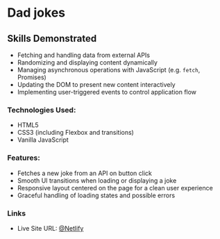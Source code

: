 # Dad jokes

## Skills Demonstrated
- Fetching and handling data from external APIs
- Randomizing and displaying content dynamically
- Managing asynchronous operations with JavaScript (e.g. `fetch`, Promises)
- Updating the DOM to present new content interactively
- Implementing user-triggered events to control application flow

### Technologies Used:
- HTML5
- CSS3 (including Flexbox and transitions)
- Vanilla JavaScript

### Features:
- Fetches a new joke from an API on button click  
- Smooth UI transitions when loading or displaying a joke  
- Responsive layout centered on the page for a clean user experience
- Graceful handling of loading states and possible errors

### Links

- Live Site URL: [@Netlify](https://jokeschall.netlify.app/)
